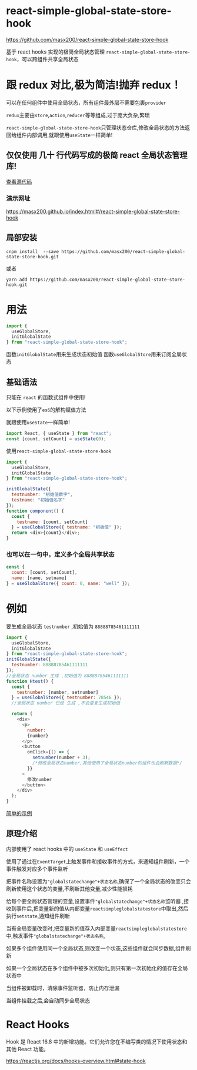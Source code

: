 # react-simple-global-state-store-hook

https://github.com/masx200/react-simple-global-state-store-hook

基于 react hooks 实现的极简全局状态管理 `react-simple-global-state-store-hook`，可以跨组件共享全局状态

# 跟 redux 对比,极为简洁!抛弃 redux！

可以在任何组件中使用全局状态，所有组件最外层不需要包裹`provider`

`redux`主要由`store`,`action`,`reducer`等等组成,过于庞大负杂,繁琐

`react-simple-global-state-store-hook`只管理状态仓库,修改全局状态的方法返回给组件内部调用,就跟使用`useState`一样简单!

## 仅仅使用 几十 行代码写成的极简 react 全局状态管理库!

[查看源代码](https://github.com/masx200/react-simple-global-state-store-hook/blob/master/src/react-simple-global-state-store.js)

### 演示网址

https://masx200.github.io/index.html#/react-simple-global-state-store-hook

## 局部安装

```
cnpm install  --save https://github.com/masx200/react-simple-global-state-store-hook.git
```

或者

```
yarn add https://github.com/masx200/react-simple-global-state-store-hook.git
```

# 用法

```javascript
import {
  useGlobalStore,
  initGlobalState
} from "react-simple-global-state-store-hook";
```

函数`initGlobalState`用来生成状态初始值
函数`useGlobalStore`用来订阅全局状态

## 基础语法

只能在 `react` 的函数式组件中使用!

以下示例使用了`es6`的解构赋值方法

就跟使用`useState`一样简单!

```javascript
import React, { useState } from "react";
const [count, setCount] = useState(0);
```

使用`react-simple-global-state-store-hook`

```javascript
import {
  useGlobalStore,
  initGlobalState
} from "react-simple-global-state-store-hook";

initGlobalState({
  testnumber: "初始值数字",
  testname: "初始值名字"
});
function component() {
  const {
    testname: [count, setCount]
  } = useGlobalStore({ testname: "初始值" });
  return <div>{count}</div>;
}
```

### 也可以在一句中，定义多个全局共享状态

```javascript
const {
  count: [count, setCount],
  name: [name, setname]
} = useGlobalStore({ count: 0, name: "well" });
```

# 例如

要生成全局状态 `testnumber` ,初始值为 `88888785461111111`

```javascript
import {
  useGlobalStore,
  initGlobalState
} from "react-simple-global-state-store-hook";
initGlobalState({
  testnumber: 88888785461111111
});
//全局状态 number 生成 ,初始值为 88888785461111111
function Htest() {
  const {
    testnumber: [number, setnumber]
  } = useGlobalStore({ testnumber: 78546 });
  //全局状态 number 已经 生成 ,不会重复生成初始值

  return (
    <div>
      <p>
        number:
        {number}
      </p>
      <button
        onClick={() => {
          setnumber(number + 3);
          /*修改全局状态number,其他使用了全局状态number的组件也会刷新数据*/
        }}
      >
        修改number
      </button>
    </div>
  );
}
```

[简单的示例](https://github.com/masx200/react-simple-global-state-store-hook/blob/master/src/index.js)

## 原理介绍

内部使用了 react hooks 中的 `useState` 和 `useEffect`

使用了通过在`EventTarget`上触发事件和接收事件的方式，来通知组件刷新，一个事件触发对应多个事件监听

把事件名称设置为`"globalstatechange"+状态名称`,确保了一个全局状态的改变只会刷新使用这个状态的变量,不刷新其他变量,减少性能损耗

给每个要全局状态管理的变量,设置事件`"globalstatechange"+状态名称`监听器 ,接收到事件后,把变量新的值从内部变量`reactsimpleglobalstatestore`中取出,然后执行`setstate`,通知组件刷新

当有全局变量改变时,把变量新的值存入内部变量`reactsimpleglobalstatestore`中,触发事件`"globalstatechange"+状态名称`,

如果多个组件使用同一个全局状态,则改变一个状态,这些组件就会同步数据,组件刷新

如果一个全局状态在多个组件中被多次初始化,则只有第一次初始化的值存在全局状态中

当组件被卸载时，清除事件监听器，防止内存泄漏

当组件挂载之后,会自动同步全局状态

# React Hooks

Hook 是 React 16.8 中的新增功能。它们允许您在不编写类的情况下使用状态和其他 React 功能。

https://reactjs.org/docs/hooks-overview.html#state-hook
